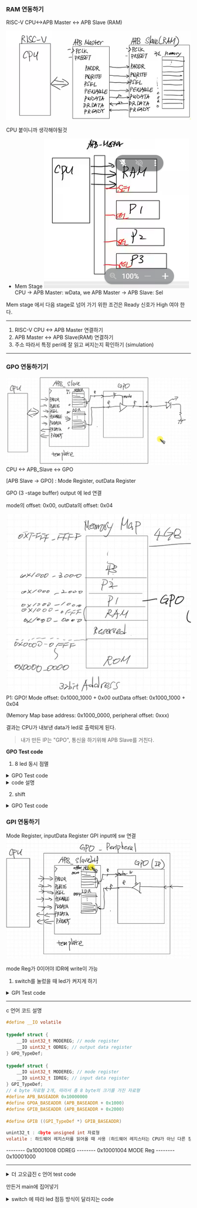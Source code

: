 ### RAM 연동하기

RISC-V CPU<->APB Master <-> APB Slave (RAM)

![](schematic.png)


CPU 붙이니까 생각해야될것
- Mem Stage
![](image.png)
CPU -> APB Master: wData, we
APB Master -> APB Slave: Sel

Mem stage 에서 다음 stage로 넘어 가기 위한 조건은 Ready 신호가 High 여야 한다.


---

1. RISC-V CPU <-> APB Master 연결하기
2. APB Master <-> APB Slave(RAM) 연결하기
3. 주소 따라서 특정 peri에 잘 읽고 써지는지 확인하기 (simulation)

---

### GPO 연동하기기
![](img.png)
CPU <-> APB_Slave <-> GPO

[APB Slave -> GPO] : Mode Register, outData Register

GPO (3 -stage buffer) output 에 led 연결

mode의 offset: 0x00,
outData의 offset: 0x04

![](img2.png)
P1: GPO!
Mode offset: 0x1000_1000 + 0x00
outData offset: 0x1000_1000 + 0x04

(Memory Map base address: 0x1000_0000, peripheral offset: 0xxx)

결과는 CPU가 내보낸 data가 led로 출력되게 된다.

> 내가 만든 IP는 "GPO", 통신을 하기위해 APB Slave를 거친다.


**GPO Test code** 
1. 8 led 동시 점멸

<details>
<summary>GPO Test code</summary>

```c
#include <stdint.h>
#define GPOA_BASEADDR 0x10001000
#define GPOA_MODEREG *(uint32_t *)(GPOA_BASEADDR + 0x00)
#define GPOA_ODREG *(uint32_t *)(GPOA_BASEADDR + 0x04)
void delay(int n);

int main(){
    GPOA_MODEREG  = 0xff;

    while (1){
        GPOA_ODREG = 0xff;
        delay(500);
        GPOA_ODREG = 0x00;
        delay(500);
    }
    return 0;
}


void delay(int n)
{
    uint32_t temp = 0;
    for(int i=0; i<n; i++){
        for (int j=0; j< 1000; j++){
            temp++;
        }
    }
}
```
</details>

<details>
<summary>code 설명</summary>

```c
uint32_t : unsigned int 자료형
* : casting, 수식하는 값이 주소임을 알려줌
*(uint32_t *)(GPOA_BASEADDR + 0x00) : GPOA_BASEADDR + 0x00 주소에 있는 값을 읽어옴 (주소에 *이 붙었으니까 값임)
```
</details>

2. shift

<details>
<summary>GPO Test code</summary>

```c
#include <stdint.h>
#define GPOA_BASEADDR 0x10001000
#define GPOA_MODEREG *(uint32_t *)(GPOA_BASEADDR + 0x00)
#define GPOA_ODREG *(uint32_t *)(GPOA_BASEADDR + 0x04)
void delay(int n);

int main(){
    GPOA_MODEREG  = 0xff;

    while (1){
        GPOA_ODREG = (GPOA_ODREG<<1) | (GPOA_ODREG >>7);
        delay(500);
    }
    return 0;
}


void delay(int n)
{
    uint32_t temp = 0;
    for(int i=0; i<n; i++){
        for (int j=0; j< 1000; j++){
            temp++;
        }
    }
}
```
</details>


### GPI 연동하기
Mode Register, inputData Register
GPI input에 sw 연결
![](img3.png)

mode Reg가 0이어야 IDR에 write이 가능

1. switch를 눌렀을 때 led가 켜지게 하기

<details>
<summary>GPI Test code</summary>

```c
#include <stdint.h>
#define APB_BASEADDR 0x10000000
#define GPOA_BASEADDR (APB_BASEADDR + 0x1000)
#define GPIB_BASEADDR (APB_BASEADDR + 0x2000)

#define GPOA_MODEREG *(uint32_t *)(GPOA_BASEADDR + 0x00)
#define GPOA_ODREG *(uint32_t *)(GPOA_BASEADDR + 0x04)
#define GPIB_MODEREG *(uint32_t *)(GPIB_BASEADDR + 0x00)
#define GPIB_IDREG *(uint32_t *)(GPIB_BASEADDR + 0x04)


void delay(int n);

int main(){
    GPOA_MODEREG  = 0xff;
    GPIB_MODEREG = 0x00;
    while (1){
        GPOA_ODREG = GPIB_IDREG;
        delay(500);
    }
    return 0;
}


void delay(int n)
{
    uint32_t temp = 0;
    for(int i=0; i<n; i++){
        for (int j=0; j< 1000; j++){
            temp++;
        }
    }
}
```

</details>


------
c 언어 코드 설명

```c
#define __IO volatile

typedef struct {
    __IO uint32_t MODEREG; // mode register
    __IO uint32_t ODREG; // output data register
} GPO_TypeDef;

typedef struct {
    __IO uint32_t MODEREG; // mode register
    __IO uint32_t IDREG; // input data register
} GPI_TypeDef;
// 4 byte 자료형 2개, 따라서 총 8 byte의 크기를 가진 자료형
#define APB_BASEADDR 0x10000000
#define GPOA_BASEADDR (APB_BASEADDR + 0x1000)
#define GPIB_BASEADDR (APB_BASEADDR + 0x2000)

#define GPIB ((GPI_TypeDef *) GPIB_BASEADDR)

```

```c
unint32_t : 4byte unsigned int 자료형
volatile : 하드웨어 레지스터를 읽어올 때 사용 (하드웨어 레지스터는 CPU가 아닌 다른 장치에서 값을 바꿀 수 있음)
```


-------- 0x10001008
ODREG
-------- 0x10001004
MODE Reg
-------- 0x10001000


------

<details>
<summary>더 고오급진 c 언어 test code</summary>

```c
#include <stdint.h>
#define __IO volatile 
// volatile: 컴파일러한테 최적화하지 말아라는 뜻

//사용자 정의 자료형
typedef struct {
    __IO uint32_t MODER;
    __IO uint32_t ODR;
}GPO_TypeDef;

typedef struct {
    __IO uint32_t MODER;
    __IO uint32_t IDR;
}GPI_TypeDef;

#define APB_BASEADDR 0x10000000
#define GPOA_BASEADDR (APB_BASEADDR + 0x1000)
#define GPIB_BASEADDR (APB_BASEADDR + 0x2000)

#define GPOA ((GPO_TypeDef *) GPOA_BASEADDR)
//GPOA_BASEADDR은 그냥 쓰면 숫자에 불과, 
//casting(*) 해줌으로써 주소를 의미하는 숫자임을 알려줌
//(GPO_TypeDef)는 자료형

#define GPIB ((GPI_TypeDef *) GPOA_BASEADDR)

#define GPOA_MODER *(uint32_t *)(GPOA_BASEADDR + 0x00)
#define GPOA_ODR *(uint32_t *)(GPOA_BASEADDR + 0x04)
#define GPIB_MODER *(uint32_t *)(GPIB_BASEADDR + 0x00)
#define GPIB_IDR *(uint32_t *)(GPIB_BASEADDR + 0x04)

void LED_init(GPO_TypeDef *GPOx);
void LED_write(GPO_TypeDef *GPOx, uint32_t data);
void Switch_init(GPI_TypeDef *GPIx);
uint32_t Switch_read(GPI_TypeDef *GPIx);


void delay(int n);

int main(){
    GPOA -> MODER = 0xff;
    GPIB -> MODER = 0x00;
//    GPOA_MODEREG  = 0xff;
//    GPIB_MODEREG = 0x00;
    while (1){
        GPOA -> ODR = GPIB -> IDR;
//        GPOA_ODREG = GPIB_IDREG;
//        delay(500);
    }
    return 0;
}


void delay(int n)
{
    uint32_t temp = 0;
    for(int i=0; i<n; i++){
        for (int j=0; j< 1000; j++){
            temp++;
        }
    }
}


void LED_init(GPO_TypeDef *GPOx){
    GPOx -> MODER = 0xff;
}


void LED_write(GPO_TypeDef *GPOx, uint32_t data){
    GPOx -> ODR = data;
}

void Switch_init(GPI_TypeDef *GPIx){
    GPIx-> MODER = 0x00;
}
uint32_t Switch_read(GPI_TypeDef *GPIx){
    return GPIx -> IDR;
}
```
</details>

만든거 main에 집어넣기

<details>
<summary> switch 에 따라 led 점등 방식이 달라지는 code </summary>

```c
#include <stdint.h>
#define __IO volatile 
// volatile: 컴파일러한테 최적화하지 말아라는 뜻

//사용자 정의 자료형
typedef struct {
    __IO uint32_t MODER;
    __IO uint32_t ODR;
}GPO_TypeDef;

typedef struct {
    __IO uint32_t MODER;
    __IO uint32_t IDR;
}GPI_TypeDef;

#define APB_BASEADDR 0x10000000
#define GPOA_BASEADDR (APB_BASEADDR + 0x1000)
#define GPIB_BASEADDR (APB_BASEADDR + 0x2000)

#define GPOA ((GPO_TypeDef *) GPOA_BASEADDR)
//GPOA_BASEADDR은 그냥 쓰면 숫자에 불과, 
//casting(*) 해줌으로써 주소를 의미하는 숫자임을 알려줌
//(GPO_TypeDef)는 자료형

#define GPIB ((GPI_TypeDef *) GPOA_BASEADDR)

#define GPOA_MODER *(uint32_t *)(GPOA_BASEADDR + 0x00)
#define GPOA_ODR *(uint32_t *)(GPOA_BASEADDR + 0x04)
#define GPIB_MODER *(uint32_t *)(GPIB_BASEADDR + 0x00)
#define GPIB_IDR *(uint32_t *)(GPIB_BASEADDR + 0x04)

void LED_init(GPO_TypeDef *GPOx);
void LED_write(GPO_TypeDef *GPOx, uint32_t data);
void Switch_init(GPI_TypeDef *GPIx);
uint32_t Switch_read(GPI_TypeDef *GPIx);


void delay(int n);

int main(){
    LED_init(GPOA);
    Switch_init(GPIB);

    uint32_t temp;
    uint32_t one =1;

    while (1){
        temp=Switch_read(GPIB);
        if (temp & (1 <<0)){
            LED_write(GPOA,temp);
        }
        else if (temp & (1<<1)){
            LED_write(GPOA, one);
            one = (one <<1) | (one >> 7);
            delay(500);
        }else if (temp & (1 <<2)){
            LED_write(GPOA, one);
            one = (one >>1) | (one << 7);
            delay(500);
        } else {
            LED_write(GPOA, 0xff);
            delay(500);
            LED_write(GPOA, 0x00);
            delay(500);
        }
//        delay(500);
    }
    return 0;
}


void delay(int n)
{
    uint32_t temp = 0;
    for(int i=0; i<n; i++){
        for (int j=0; j< 1000; j++){
            temp++;
        }
    }
}


void LED_init(GPO_TypeDef *GPOx){
    GPOx -> MODER = 0xff;
}


void LED_write(GPO_TypeDef *GPOx, uint32_t data){
    GPOx -> ODR = data;
}

void Switch_init(GPI_TypeDef *GPIx){
    GPIx-> MODER = 0x00;
}
uint32_t Switch_read(GPI_TypeDef *GPIx){
    return GPIx -> IDR;
}
```

</details>